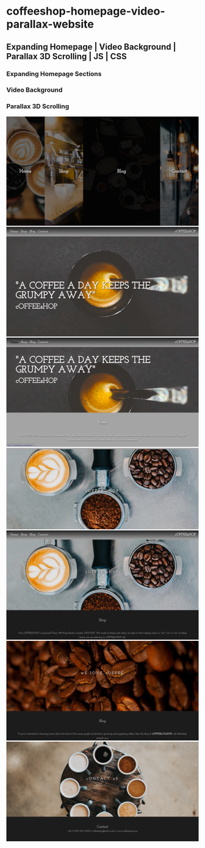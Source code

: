 # coffeeshop-homepage-video-parallax-website
## Expanding Homepage | Video Background | Parallax 3D Scrolling | JS | CSS
### Expanding Homepage Sections
### Video Background
### Parallax 3D Scrolling
<img src="readmeImages/i1.png">
<img src="readmeImages/i2.png">
<img src="readmeImages/i3.png">
<img src="readmeImages/i4.png">
<img src="readmeImages/i5.png">
<img src="readmeImages/i6.png">
<img src="readmeImages/i7.png">
